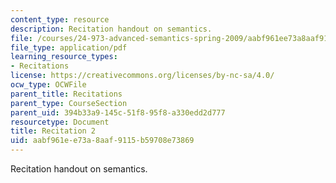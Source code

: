```yaml
---
content_type: resource
description: Recitation handout on semantics.
file: /courses/24-973-advanced-semantics-spring-2009/aabf961ee73a8aaf9115b59708e73869_MIT24_973s09_rec02.pdf
file_type: application/pdf
learning_resource_types:
- Recitations
license: https://creativecommons.org/licenses/by-nc-sa/4.0/
ocw_type: OCWFile
parent_title: Recitations
parent_type: CourseSection
parent_uid: 394b33a9-145c-51f8-95f8-a330edd2d777
resourcetype: Document
title: Recitation 2
uid: aabf961e-e73a-8aaf-9115-b59708e73869
---
```

Recitation handout on semantics.